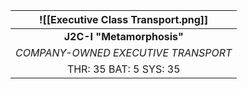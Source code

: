 

| ![[Executive Class Transport.png]] |
| :----------------------------------: |
|      **J2C-I "Metamorphosis"**       |
| *COMPANY-OWNED EXECUTIVE TRANSPORT*  |
|        THR: 35 BAT: 5 SYS: 35        |
